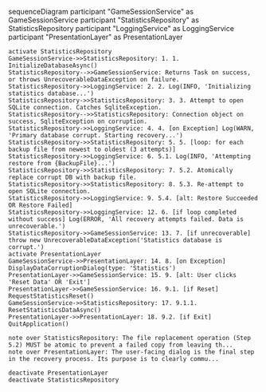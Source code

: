 sequenceDiagram
    participant "GameSessionService" as GameSessionService
    participant "StatisticsRepository" as StatisticsRepository
    participant "LoggingService" as LoggingService
    participant "PresentationLayer" as PresentationLayer

    activate StatisticsRepository
    GameSessionService->>StatisticsRepository: 1. 1. InitializeDatabaseAsync()
    StatisticsRepository-->>GameSessionService: Returns Task on success, or throws UnrecoverableDataException on failure.
    StatisticsRepository->>LoggingService: 2. 2. Log(INFO, 'Initializing statistics database...')
    StatisticsRepository->>StatisticsRepository: 3. 3. Attempt to open SQLite connection. Catches SqliteException.
    StatisticsRepository-->>StatisticsRepository: Connection object on success, SqliteException on corruption.
    StatisticsRepository->>LoggingService: 4. 4. [on Exception] Log(WARN, 'Primary database corrupt. Starting recovery...')
    StatisticsRepository->>StatisticsRepository: 5. 5. [loop: for each backup file from newest to oldest (3 attempts)]
    StatisticsRepository->>LoggingService: 6. 5.1. Log(INFO, 'Attempting restore from {BackupFile}...')
    StatisticsRepository->>StatisticsRepository: 7. 5.2. Atomically replace corrupt DB with backup file.
    StatisticsRepository->>StatisticsRepository: 8. 5.3. Re-attempt to open SQLite connection.
    StatisticsRepository->>LoggingService: 9. 5.4. [alt: Restore Succeeded OR Restore Failed]
    StatisticsRepository->>LoggingService: 12. 6. [if loop completed without success] Log(ERROR, 'All recovery attempts failed. Data is unrecoverable.')
    StatisticsRepository->>GameSessionService: 13. 7. [if unrecoverable] throw new UnrecoverableDataException('Statistics database is corrupt.')
    activate PresentationLayer
    GameSessionService->>PresentationLayer: 14. 8. [on Exception] DisplayDataCorruptionDialog(type: 'Statistics')
    PresentationLayer->>GameSessionService: 15. 9. [alt: User clicks 'Reset Data' OR 'Exit']
    PresentationLayer->>GameSessionService: 16. 9.1. [if Reset] RequestStatisticsReset()
    GameSessionService->>StatisticsRepository: 17. 9.1.1. ResetStatisticsDataAsync()
    PresentationLayer->>PresentationLayer: 18. 9.2. [if Exit] QuitApplication()

    note over StatisticsRepository: The file replacement operation (Step 5.2) MUST be atomic to prevent a failed copy from leaving th...
    note over PresentationLayer: The user-facing dialog is the final step in the recovery process. Its purpose is to clearly commu...

    deactivate PresentationLayer
    deactivate StatisticsRepository
